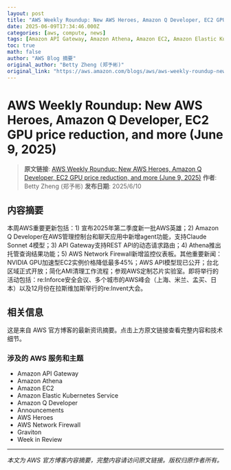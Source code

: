 ```yaml
---
layout: post
title: "AWS Weekly Roundup: New AWS Heroes, Amazon Q Developer, EC2 GPU price reduction, and more (June 9, 2025)"
date: 2025-06-09T17:34:46.000Z
categories: [aws, compute, news]
tags: [Amazon API Gateway, Amazon Athena, Amazon EC2, Amazon Elastic Kubernetes Service, Amazon Q Developer, Announcements, AWS Heroes, AWS Network Firewall, Graviton, Week in Review]
toc: true
math: false
author: "AWS Blog 摘要"
original_author: "Betty Zheng (郑予彬)"
original_link: "https://aws.amazon.com/blogs/aws/aws-weekly-roundup-new-aws-heroes-amazon-q-developer-ec2-gpu-price-reduction-and-more-june-9-2025/"
---
```


# AWS Weekly Roundup: New AWS Heroes, Amazon Q Developer, EC2 GPU price reduction, and more (June 9, 2025)

> **原文链接**: [AWS Weekly Roundup: New AWS Heroes, Amazon Q Developer, EC2 GPU price reduction, and more (June 9, 2025)](https://aws.amazon.com/blogs/aws/aws-weekly-roundup-new-aws-heroes-amazon-q-developer-ec2-gpu-price-reduction-and-more-june-9-2025/)
> **作者**: Betty Zheng (郑予彬)
> **发布日期**: 2025/6/10

## 内容摘要

本周AWS重要更新包括：1) 宣布2025年第二季度新一批AWS英雄；2) Amazon Q Developer在AWS管理控制台和聊天应用中新增agent功能，支持Claude Sonnet 4模型；3) API Gateway支持REST API的动态请求路由；4) Athena推出托管查询结果功能；5) AWS Network Firewall新增监控仪表板。其他重要新闻：NVIDIA GPU加速型EC2实例价格降低最多45%；AWS API模型现已公开；台北区域正式开放；简化AMI清理工作流程；参观AWS定制芯片实验室。即将举行的活动包括：re:Inforce安全会议、多个城市的AWS峰会（上海、米兰、孟买、日本）以及12月份在拉斯维加斯举行的re:Invent大会。

## 相关信息

这是来自 AWS 官方博客的最新资讯摘要。点击上方原文链接查看完整内容和技术细节。

### 涉及的 AWS 服务和主题

- Amazon API Gateway
- Amazon Athena
- Amazon EC2
- Amazon Elastic Kubernetes Service
- Amazon Q Developer
- Announcements
- AWS Heroes
- AWS Network Firewall
- Graviton
- Week in Review

---

*本文为 AWS 官方博客内容摘要，完整内容请访问原文链接。版权归原作者所有。*